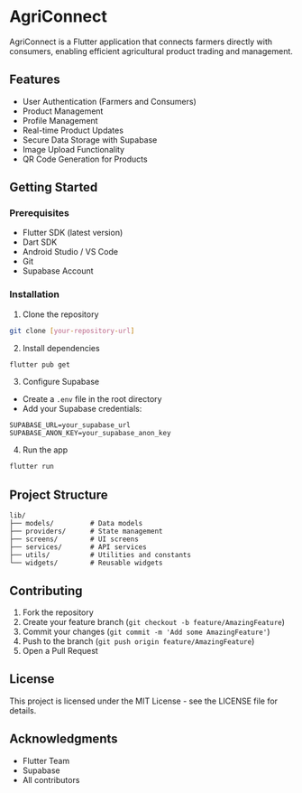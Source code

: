 # AgriConnect

AgriConnect is a Flutter application that connects farmers directly with consumers, enabling efficient agricultural product trading and management.

## Features

- User Authentication (Farmers and Consumers)
- Product Management
- Profile Management
- Real-time Product Updates
- Secure Data Storage with Supabase
- Image Upload Functionality
- QR Code Generation for Products

## Getting Started

### Prerequisites

- Flutter SDK (latest version)
- Dart SDK
- Android Studio / VS Code
- Git
- Supabase Account

### Installation

1. Clone the repository
```bash
git clone [your-repository-url]
```

2. Install dependencies
```bash
flutter pub get
```

3. Configure Supabase
- Create a `.env` file in the root directory
- Add your Supabase credentials:
```
SUPABASE_URL=your_supabase_url
SUPABASE_ANON_KEY=your_supabase_anon_key
```

4. Run the app
```bash
flutter run
```

## Project Structure

```
lib/
├── models/         # Data models
├── providers/      # State management
├── screens/        # UI screens
├── services/       # API services
├── utils/          # Utilities and constants
└── widgets/        # Reusable widgets
```

## Contributing

1. Fork the repository
2. Create your feature branch (`git checkout -b feature/AmazingFeature`)
3. Commit your changes (`git commit -m 'Add some AmazingFeature'`)
4. Push to the branch (`git push origin feature/AmazingFeature`)
5. Open a Pull Request

## License

This project is licensed under the MIT License - see the LICENSE file for details.

## Acknowledgments

- Flutter Team
- Supabase
- All contributors
